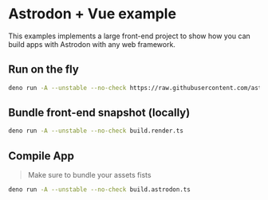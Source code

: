 # Astrodon + Vue example

This examples implements a large front-end project to show how you can build
apps with Astrodon with any web framework.

## Run on the fly

```sh
deno run -A --unstable --no-check https://raw.githubusercontent.com/astrodon/astrodon/main/examples/vuejs_app/mod.ts
```

## Bundle front-end snapshot (locally)

```sh
deno run -A --unstable --no-check build.render.ts
```

## Compile App

> Make sure to bundle your assets fists

```sh
deno run -A --unstable --no-check build.astrodon.ts
```

